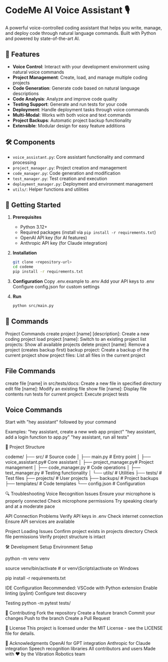 # CodeMe AI Voice Assistant 🎙️

A powerful voice-controlled coding assistant that helps you write, manage, and deploy code through natural language commands. Built with Python and powered by state-of-the-art AI.

## 🌟 Features

- **Voice Control**: Interact with your development environment using natural voice commands
- **Project Management**: Create, load, and manage multiple coding projects
- **Code Generation**: Generate code based on natural language descriptions
- **Code Analysis**: Analyze and improve code quality
- **Testing Support**: Generate and run tests for your code
- **Deployment**: Handle deployment tasks through voice commands
- **Multi-Modal**: Works with both voice and text commands
- **Project Backups**: Automatic project backup functionality
- **Extensible**: Modular design for easy feature additions

## 🛠️ Components

- `voice_assistant.py`: Core assistant functionality and command processing
- `project_manager.py`: Project creation and management
- `code_manager.py`: Code generation and modification
- `test_manager.py`: Test creation and execution
- `deployment_manager.py`: Deployment and environment management
- `utils/`: Helper functions and utilities

## 🚀 Getting Started

1. **Prerequisites**
   - Python 3.12+
   - Required packages (install via `pip install -r requirements.txt`)
   - OpenAI API key (for AI features)
   - Anthropic API key (for Claude integration)

2. **Installation**
   ```bash
   git clone <repository-url>
   cd codeme
   pip install -r requirements.txt

3. **Configuration**
Copy .env.example to .env
Add your API keys to .env
Configure config.json for custom settings

4. **Run**
   ```bash
   python src/main.py

## 💬 Commands
Project Commands
create project [name] [description]: Create a new coding project
load project [name]: Switch to an existing project
list projects: Show all available projects
delete project [name]: Remove a project (creates backup first)
backup project: Create a backup of the current project
show project files: List all files in the current project

## File Commands
create file [name] in src/tests/docs: Create a new file in specified directory
edit file [name]: Modify an existing file
show file [name]: Display file contents
run tests for current project: Execute project tests

## Voice Commands
Start with "hey assistant" followed by your command

Examples:
"hey assistant, create a new web app project"
"hey assistant, add a login function to app.py"
"hey assistant, run all tests"

🔧 Project Structure

   
   codeme/
   ├── src/                  # Source code
   │   ├── main.py          # Entry point
   │   ├── voice_assistant.py# Core assistant
   │   ├── project_manager.py# Project management
   │   ├── code_manager.py  # Code operations
   │   ├── test_manager.py  # Testing functionality
   │   └── utils/           # Utilities
   ├── tests/               # Test files
   ├── projects/            # User projects
   ├── backups/            # Project backups
   ├── templates/          # Code templates
   └── config.json         # Configuration

🔍 Troubleshooting
Voice Recognition Issues
Ensure your microphone is properly connected
Check microphone permissions
Try speaking clearly and at a moderate pace

API Connection Problems
Verify API keys in .env
Check internet connection
Ensure API services are available

Project Loading Issues
Confirm project exists in projects directory
Check file permissions
Verify project structure is intact

🛠️ Development Setup
Environment Setup

python -m venv venv

source venv/bin/activate  # or venv\Scripts\activate on Windows

pip install -r requirements.txt

IDE Configuration
Recommended: VSCode with Python extension
Enable linting (pylint)
Configure test discovery

Testing
python -m pytest tests/

🤝 Contributing
Fork the repository
Create a feature branch
Commit your changes
Push to the branch
Create a Pull Request

📝 License
This project is licensed under the MIT License - see the LICENSE file for details.

🙏 Acknowledgments
OpenAI for GPT integration
Anthropic for Claude integration
Speech recognition libraries
All contributors and users
Made with ❤️ by the Vibration Robotics team
